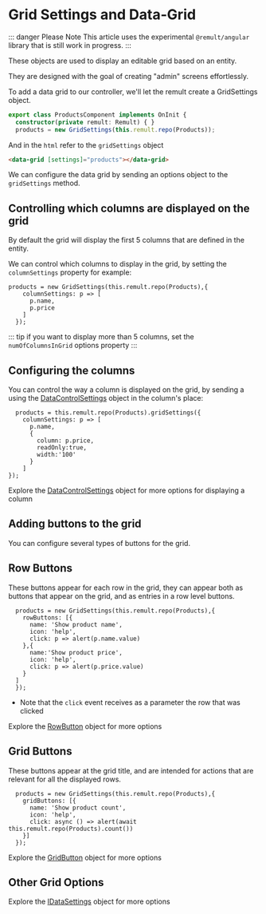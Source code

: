 # Grid Settings and Data-Grid

::: danger Please Note
This article uses the experimental `@remult/angular` library that is still work in progress.
:::

These objects are used to display an editable grid based on an entity.

They are designed with the goal of creating "admin" screens effortlessly.

To add a data grid to our controller, we'll let the remult create a GridSettings object.
```ts
export class ProductsComponent implements OnInit {
  constructor(private remult: Remult) { }
  products = new GridSettings(this.remult.repo(Products));
```
And in the `html` refer to the `gridSettings` object
```html
<data-grid [settings]="products"></data-grid>
```

We can configure the data grid by sending an options object to the `gridSettings` method.





## Controlling which columns are displayed on the grid
By default the grid will display the first 5 columns that are defined in the entity.

We can control which columns to display in the grid, by setting the `columnSettings` property
for example:
```ts{2-5}
products = new GridSettings(this.remult.repo(Products),{
    columnSettings: p => [
      p.name,
      p.price
    ]
  });
```
::: tip
if you want to display more than 5 columns, set the `numOfColumnsInGrid` options property
:::

## Configuring the columns
You can control the way a column is displayed on the grid, by sending a using the [DataControlSettings](https://remult-ts.github.io/guide/ref_datacontrolsettings) object in the column's place:
```ts{2-9}
  products = this.remult.repo(Products).gridSettings({
    columnSettings: p => [
      p.name,
      {
        column: p.price,
        readOnly:true,
        width:'100'
      }
    ]
});
```

Explore the [DataControlSettings](https://remult-ts.github.io/guide/ref_datacontrolsettings) object for more options for displaying a column

## Adding buttons to the grid
You can configure several types of buttons for the grid.

## Row Buttons
These buttons appear for each row in the grid, they can appear both as buttons that appear on the grid, and as entries in a row level buttons.
```ts{2-11}
  products = new GridSettings(this.remult.repo(Products),{
    rowButtons: [{
      name: 'Show product name',
      icon: 'help',
      click: p => alert(p.name.value)
    },{
      name:'Show product price',
      icon: 'help',
      click: p => alert(p.price.value)
    }
  ]
  });
```
* Note that the `click` event receives as a parameter the row that was clicked

Explore the [RowButton](https://remult-ts.github.io/guide/ref_rowbutton) object for more options

## Grid Buttons
These buttons appear at the grid title, and are intended for actions that are relevant for all the displayed rows.
```ts{2-6}
  products = new GridSettings(this.remult.repo(Products),{
    gridButtons: [{
      name: 'Show product count',
      icon: 'help',
      click: async () => alert(await this.remult.repo(Products).count())
    }]
  });
```
Explore the [GridButton](https://remult-ts.github.io/guide/ref_gridbutton) object for more options

## Other Grid Options
Explore the [IDataSettings](https://remult-ts.github.io/guide/ref_idatasettings) object for more options
